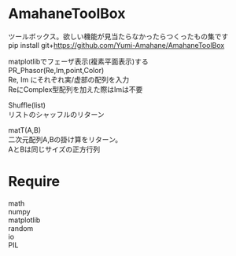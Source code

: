 # AmahaneToolBox  
ツールボックス。欲しい機能が見当たらなかったらつくったもの集です  
pip install git+https://github.com/Yumi-Amahane/AmahaneToolBox  
  
matplotlibでフェーザ表示(複素平面表示)する  
PR_Phasor(Re,Im,point,Color)  
Re, Im にそれぞれ実/虚部の配列を入力  
ReにComplex型配列を加えた際はImは不要  
  
  
Shuffle(list)  
リストのシャッフルのリターン  
  
  
matT(A,B)  
二次元配列A,Bの掛け算をリターン。  
AとBは同じサイズの正方行列

# Require  
math  
numpy  
matplotlib  
random  
io  
PIL  
